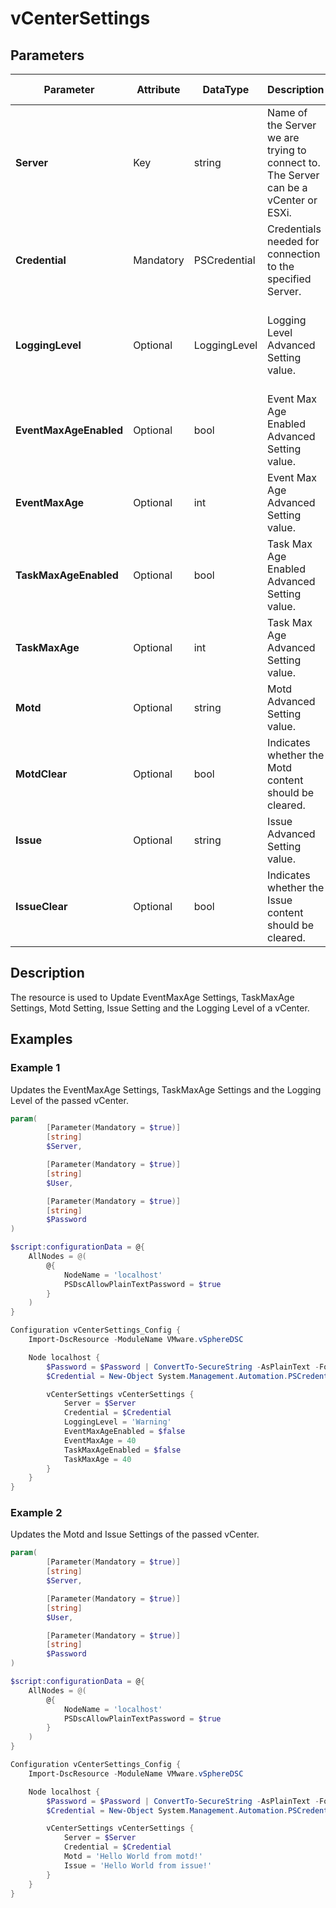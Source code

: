 # vCenterSettings

## Parameters

| Parameter | Attribute | DataType | Description | Allowed Values |
| --- | --- | --- | --- | --- |
| **Server** | Key | string | Name of the Server we are trying to connect to. The Server can be a vCenter or ESXi. ||
| **Credential** | Mandatory | PSCredential | Credentials needed for connection to the specified Server. ||
| **LoggingLevel** | Optional | LoggingLevel | Logging Level Advanced Setting value. |Unset, None, Error, Warning, Info, Verbose, Trivia|
| **EventMaxAgeEnabled** | Optional | bool | Event Max Age Enabled Advanced Setting value. ||
| **EventMaxAge** | Optional | int | Event Max Age Advanced Setting value. ||
| **TaskMaxAgeEnabled** | Optional | bool | Task Max Age Enabled Advanced Setting value. ||
| **TaskMaxAge** | Optional | int | Task Max Age Advanced Setting value. ||
| **Motd** | Optional | string | Motd Advanced Setting value. ||
| **MotdClear** | Optional | bool | Indicates whether the Motd content should be cleared. ||
| **Issue** | Optional | string | Issue Advanced Setting value. ||
| **IssueClear** | Optional | bool | Indicates whether the Issue content should be cleared. ||


## Description

The resource is used to Update EventMaxAge Settings, TaskMaxAge Settings, Motd Setting, Issue Setting and the Logging Level of a vCenter.

## Examples

### Example 1

Updates the EventMaxAge Settings, TaskMaxAge Settings and the Logging Level of the passed vCenter.

````powershell
param(
        [Parameter(Mandatory = $true)]
        [string]
        $Server,

        [Parameter(Mandatory = $true)]
        [string]
        $User,

        [Parameter(Mandatory = $true)]
        [string]
        $Password
)

$script:configurationData = @{
    AllNodes = @(
        @{
            NodeName = 'localhost'
            PSDscAllowPlainTextPassword = $true
        }
    )
}

Configuration vCenterSettings_Config {
    Import-DscResource -ModuleName VMware.vSphereDSC

    Node localhost {
        $Password = $Password | ConvertTo-SecureString -AsPlainText -Force
        $Credential = New-Object System.Management.Automation.PSCredential($User, $Password)

        vCenterSettings vCenterSettings {
            Server = $Server
            Credential = $Credential
            LoggingLevel = 'Warning'
            EventMaxAgeEnabled = $false
            EventMaxAge = 40
            TaskMaxAgeEnabled = $false
            TaskMaxAge = 40
        }
    }
}
````

### Example 2

Updates the Motd and Issue Settings of the passed vCenter.

````powershell
param(
        [Parameter(Mandatory = $true)]
        [string]
        $Server,

        [Parameter(Mandatory = $true)]
        [string]
        $User,

        [Parameter(Mandatory = $true)]
        [string]
        $Password
)

$script:configurationData = @{
    AllNodes = @(
        @{
            NodeName = 'localhost'
            PSDscAllowPlainTextPassword = $true
        }
    )
}

Configuration vCenterSettings_Config {
    Import-DscResource -ModuleName VMware.vSphereDSC

    Node localhost {
        $Password = $Password | ConvertTo-SecureString -AsPlainText -Force
        $Credential = New-Object System.Management.Automation.PSCredential($User, $Password)

        vCenterSettings vCenterSettings {
            Server = $Server
            Credential = $Credential
            Motd = 'Hello World from motd!'
            Issue = 'Hello World from issue!'
        }
    }
}
````
